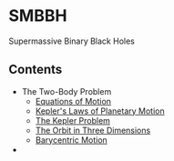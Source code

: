# SMBBH
Supermassive Binary Black Holes



## Contents

- The Two-Body Problem
  - [Equations of Motion](https://hackmd.io/@Mephisto/rkhElOQx5)
  - [Kepler's Laws of Planetary Motion](https://hackmd.io/@Mephisto/S1I5I9ml5)
  - [The Kepler Problem](https://hackmd.io/@Mephisto/S1nPPWEx9)
  - [The Orbit in Three Dimensions](https://hackmd.io/@Mephisto/rJQ_QANec)
  - [Barycentric Motion](https://hackmd.io/@Mephisto/Hy6jWJre5)
- 

